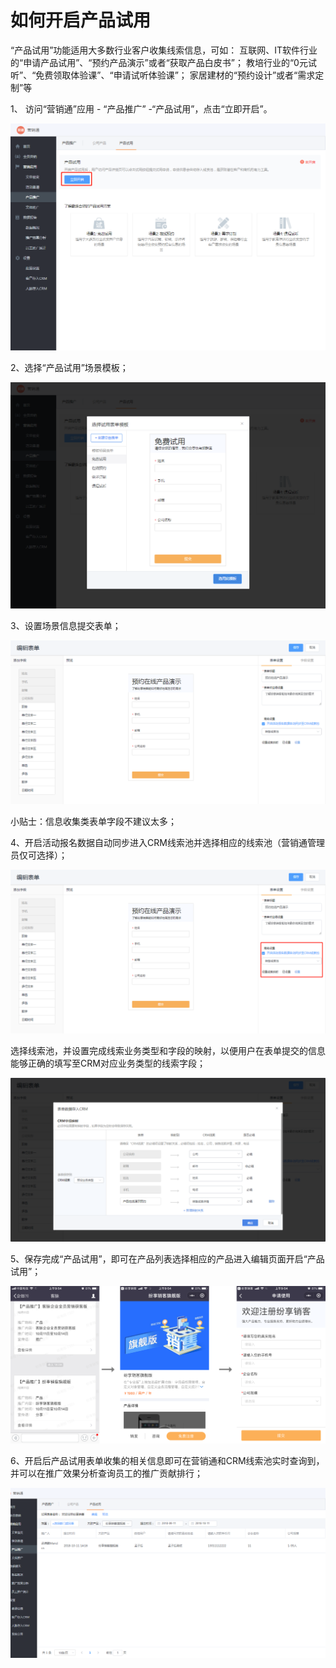 # 如何开启产品试用
“产品试用”功能适用大多数行业客户收集线索信息，可如：
互联网、IT软件行业的“申请产品试用”、“预约产品演示”或者“获取产品白皮书”；
教培行业的“0元试听”、“免费领取体验课”、“申请试听体验课”；
家居建材的“预约设计”或者“需求定制”等

1、 访问“营销通”应用 - “产品推广” -“产品试用”，点击“立即开启”。

![producttrial01](.\images\producttrial01.png)

2、选择“产品试用”场景模板；

![producttrial02](.\images\producttrial02.png)


3、设置场景信息提交表单；

![producttrial03](.\images\producttrial03.png)

小贴士：信息收集类表单字段不建议太多；

4、开启活动报名数据自动同步进入CRM线索池并选择相应的线索池（营销通管理员仅可选择）；

![producttrial031](.\images\producttrial031.png)

选择线索池，并设置完成线索业务类型和字段的映射，以便用户在表单提交的信息能够正确的填写至CRM对应业务类型的线索字段；

![producttrial04](.\images\producttrial04.png)

5、保存完成“产品试用”，即可在产品列表选择相应的产品进入编辑页面开启“产品试用”；

![producttrial050](.\images\producttrial050.png)

6、开启后产品试用表单收集的相关信息即可在营销通和CRM线索池实时查询到，并可以在推广效果分析查询员工的推广贡献排行；

![producttrial05](.\images\producttrial05.png)

